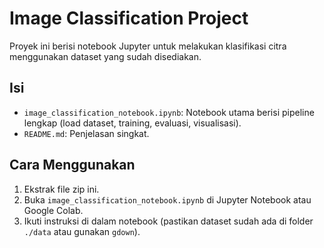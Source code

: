 # Image Classification Project

Proyek ini berisi notebook Jupyter untuk melakukan klasifikasi citra menggunakan dataset yang sudah disediakan.

## Isi
- `image_classification_notebook.ipynb`: Notebook utama berisi pipeline lengkap (load dataset, training, evaluasi, visualisasi).
- `README.md`: Penjelasan singkat.

## Cara Menggunakan
1. Ekstrak file zip ini.
2. Buka `image_classification_notebook.ipynb` di Jupyter Notebook atau Google Colab.
3. Ikuti instruksi di dalam notebook (pastikan dataset sudah ada di folder `./data` atau gunakan `gdown`).
